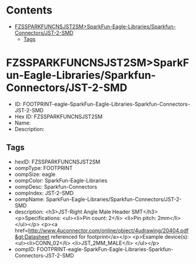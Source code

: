 



Contents
========

* [FZSSPARKFUNCNSJST2SM>SparkFun-Eagle-Libraries/Sparkfun-Connectors/JST-2-SMD](#fzssparkfuncnsjst2smsparkfun-eagle-librariessparkfun-connectorsjst-2-smd)
	* [Tags](#tags)

# FZSSPARKFUNCNSJST2SM>SparkFun-Eagle-Libraries/Sparkfun-Connectors/JST-2-SMD

- ID: FOOTPRINT-eagle-SparkFun-Eagle-Libraries-Sparkfun-Connectors-JST-2-SMD
- Hex ID: FZSSPARKFUNCNSJST2SM
- Name: 
- Description: 

## Tags

- hexID: FZSSPARKFUNCNSJST2SM
- oompType: FOOTPRINT
- oompSize: eagle
- oompColor: SparkFun-Eagle-Libraries
- oompDesc: Sparkfun-Connectors
- oompIndex: JST-2-SMD
- oompName: SparkFun-Eagle-Libraries/Sparkfun-Connectors/JST-2-SMD
- description: &lt;h3&gt;JST-Right Angle Male Header SMT&lt;/h3&gt;
&lt;p&gt;Specifications:
&lt;ul&gt;&lt;li&gt;Pin count: 2&lt;/li&gt;
&lt;li&gt;Pin pitch: 2mm&lt;/li&gt;
&lt;/ul&gt;&lt;/p&gt;
&lt;p&gt;&lt;a href=http://www.4uconnector.com/online/object/4udrawing/20404.pdf&gt;Datasheet referenced for footprint&lt;/a&gt;&lt;/p&gt;
&lt;p&gt;Example device(s):
&lt;ul&gt;&lt;li&gt;CONN_02&lt;/li&gt;
&lt;li&gt;JST_2MM_MALE&lt;/li&gt;
&lt;/ul&gt;&lt;/p&gt;
- oompID: FOOTPRINT-eagle-SparkFun-Eagle-Libraries-Sparkfun-Connectors-JST-2-SMD
